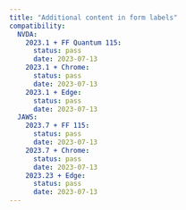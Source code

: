 ```yaml
---
title: "Additional content in form labels"
compatibility:
  NVDA:
    2023.1 + FF Quantum 115:
      status: pass
      date: 2023-07-13
    2023.1 + Chrome:
      status: pass
      date: 2023-07-13
    2023.1 + Edge:
      status: pass
      date: 2023-07-13
  JAWS:
    2023.7 + FF 115:
      status: pass
      date: 2023-07-13
    2023.7 + Chrome:
      status: pass
      date: 2023-07-13
    2023.23 + Edge:
      status: pass
      date: 2023-07-13
---
```

